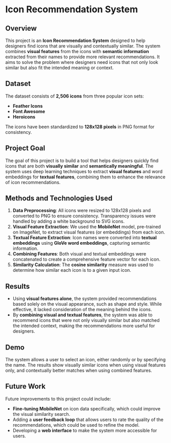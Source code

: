 # Icon Recommendation System

## Overview
This project is an **Icon Recommendation System** designed to help designers find icons that are visually and contextually similar. The system combines **visual features** from the icons with **semantic information** extracted from their names to provide more relevant recommendations. It aims to solve the problem where designers need icons that not only look similar but also fit the intended meaning or context.

## Dataset
The dataset consists of **2,506 icons** from three popular icon sets:
- **Feather Icons**
- **Font Awesome**
- **Heroicons**

The icons have been standardized to **128x128 pixels** in PNG format for consistency.

## Project Goal
The goal of this project is to build a tool that helps designers quickly find icons that are both **visually similar** and **semantically meaningful**. The system uses deep learning techniques to extract **visual features** and word embeddings for **textual features**, combining them to enhance the relevance of icon recommendations.

## Methods and Technologies Used
1. **Data Preprocessing**: All icons were resized to 128x128 pixels and converted to PNG to ensure consistency. Transparency issues were handled by adding a white background to SVG icons.
2. **Visual Feature Extraction**: We used the **MobileNet** model, pre-trained on ImageNet, to extract visual features (or embeddings) from each icon.
3. **Textual Feature Extraction**: Icon names were converted into **textual embeddings** using **GloVe word embeddings**, capturing semantic information.
4. **Combining Features**: Both visual and textual embeddings were concatenated to create a comprehensive feature vector for each icon.
5. **Similarity Calculation**: The **cosine similarity** measure was used to determine how similar each icon is to a given input icon.

## Results
- Using **visual features alone**, the system provided recommendations based solely on the visual appearance, such as shape and style. While effective, it lacked consideration of the meaning behind the icons.
- By **combining visual and textual features**, the system was able to recommend icons that were not only visually similar but also matched the intended context, making the recommendations more useful for designers.

## Demo
The system allows a user to select an icon, either randomly or by specifying the name. The results show visually similar icons when using visual features only, and contextually better matches when using combined features.

## Future Work
Future improvements to this project could include:
- **Fine-tuning MobileNet** on icon data specifically, which could improve the visual similarity search.
- Adding a **user feedback loop** that allows users to rate the quality of the recommendations, which could be used to refine the model.
- Developing a **web interface** to make the system more accessible for users.
